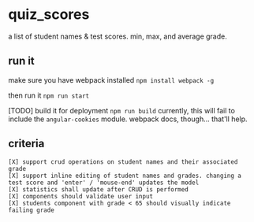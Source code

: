 # quiz_scores
a list of student names &amp; test scores. min, max, and average grade.

## run it
make sure you have webpack installed
`npm install webpack -g`

then run it
`npm run start`

[TODO] build it for deployment
`npm run build`
currently, this will fail to include the `angular-cookies` module. webpack docs, though... that'll help.

## criteria

    [X] support crud operations on student names and their associated grade
    [X] support inline editing of student names and grades. changing a test score and 'enter' / 'mouse-end' updates the model
    [X] statistics shall update after CRUD is performed
    [X] components should validate user input
    [X] students component with grade < 65 should visually indicate failing grade
